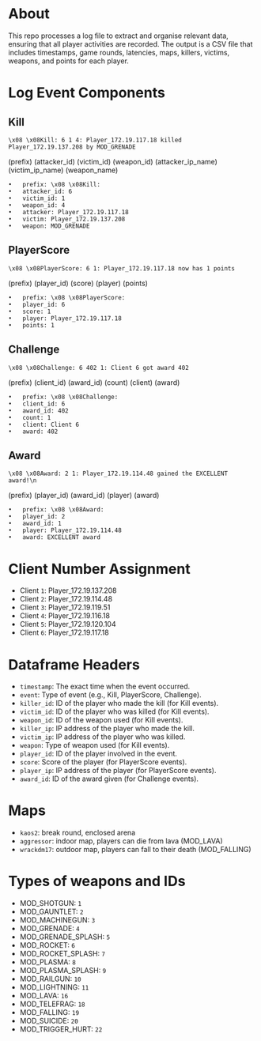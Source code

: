 # About

This repo processes a log file to extract and organise relevant data, ensuring that all player activities are recorded. The output is a CSV file that includes timestamps, game rounds, latencies, maps, killers, victims, weapons, and points for each player.


# Log Event Components
## Kill 
```\x08 \x08Kill: 6 1 4: Player_172.19.117.18 killed Player_172.19.137.208 by MOD_GRENADE```

(prefix) (attacker_id) (victim_id) (weapon_id) (attacker_ip_name) (victim_ip_name) (weapon_name)

	•	prefix: \x08 \x08Kill:
	•	attacker_id: 6
	•	victim_id: 1
	•	weapon_id: 4
	•	attacker: Player_172.19.117.18
	•	victim: Player_172.19.137.208
	•	weapon: MOD_GRENADE

## PlayerScore
```\x08 \x08PlayerScore: 6 1: Player_172.19.117.18 now has 1 points```

(prefix) (player_id) (score) (player) (points)

	•	prefix: \x08 \x08PlayerScore:
	•	player_id: 6
	•	score: 1
	•	player: Player_172.19.117.18
	•	points: 1

## Challenge
```\x08 \x08Challenge: 6 402 1: Client 6 got award 402```

(prefix) (client_id) (award_id) (count) (client) (award)

	•	prefix: \x08 \x08Challenge:
	•	client_id: 6
	•	award_id: 402
	•	count: 1
	•	client: Client 6
	•	award: 402


## Award
```\x08 \x08Award: 2 1: Player_172.19.114.48 gained the EXCELLENT award!\n```

(prefix) (player_id) (award_id) (player) (award)

	•	prefix: \x08 \x08Award:
	•	player_id: 2
	•	award_id: 1
	•	player: Player_172.19.114.48
	•	award: EXCELLENT award


# Client Number Assignment
- Client ```1```: Player_172.19.137.208
- Client ```2```: Player_172.19.114.48
- Client ```3```: Player_172.19.119.51
- Client ```4```: Player_172.19.116.18
- Client ```5```: Player_172.19.120.104
- Client ```6```: Player_172.19.117.18

# Dataframe Headers
- ```timestamp```: The exact time when the event occurred.
- ```event```: Type of event (e.g., Kill, PlayerScore, Challenge).
- ```killer_id```: ID of the player who made the kill (for Kill events).
- ```victim_id```: ID of the player who was killed (for Kill events).
- ```weapon_id```: ID of the weapon used (for Kill events).
- ```killer_ip```: IP address of the player who made the kill.
- ```victim_ip```: IP address of the player who was killed.
- ```weapon```: Type of weapon used (for Kill events).
- ```player_id```: ID of the player involved in the event.
- ```score```: Score of the player (for PlayerScore events).
- ```player_ip```: IP address of the player (for PlayerScore events).
- ```award_id```: ID of the award given (for Challenge events).

# Maps
- ```kaos2```: break round, enclosed arena
- ```aggressor```: indoor map, players can die from lava (MOD_LAVA)
- ```wrackdm17```: outdoor map, players can fall to their death (MOD_FALLING)

# Types of weapons and IDs
- MOD_SHOTGUN: ```1```
- MOD_GAUNTLET: ```2```
- MOD_MACHINEGUN: ```3```
- MOD_GRENADE: ```4```
- MOD_GRENADE_SPLASH: ```5```
- MOD_ROCKET: ```6```
- MOD_ROCKET_SPLASH: ```7```
- MOD_PLASMA: ```8```
- MOD_PLASMA_SPLASH: ```9```
- MOD_RAILGUN: ```10```
- MOD_LIGHTNING: ```11```
- MOD_LAVA: ```16```
- MOD_TELEFRAG: ```18```
- MOD_FALLING: ```19```
- MOD_SUICIDE: ```20```
- MOD_TRIGGER_HURT: ```22```